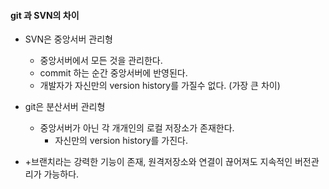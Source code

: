 #### git 과 SVN의 차이
- SVN은 중앙서버 관리형
    - 중앙서버에서 모든 것을 관리한다.
    - commit 하는 순간 중앙서버에 반영된다.
    - 개발자가 자신만의 version history를 가질수 없다. (가장 큰 차이)
- git은 분산서버 관리형
    - 중앙서버가 아닌 각 개개인의 로컬 저장소가 존재한다.
        - 자신만의 version history를 가진다.

- +브랜치라는 강력한 기능이 존재, 원격저장소와 연결이 끊어져도 지속적인 버전관리가 가능하다.
